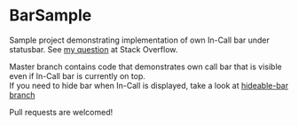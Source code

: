 # BarSample
Sample project demonstrating implementation of own In-Call bar under statusbar. See [my question](http://stackoverflow.com/q/38738195/1254172) at Stack Overflow.

Master branch contains code that demonstrates own call bar that is visible even if In-Call bar is currently on top.</br>
If you need to hide bar when In-Call is displayed, take a look at [hideable-bar branch](https://github.com/Sega-Zero/BarSample/tree/hideable-bar)

Pull requests are welcomed!
